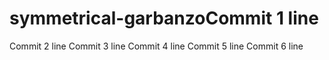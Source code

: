 # symmetrical-garbanzoCommit 1 line
Commit 2 line
Commit 3 line
Commit 4 line
Commit 5 line
Commit 6 line
